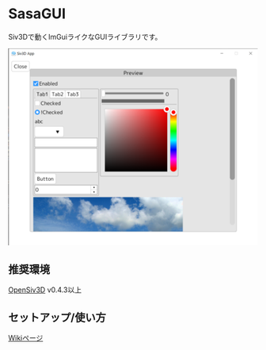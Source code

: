 # SasaGUI
Siv3Dで動くImGuiライクなGUIライブラリです。

![screenshot](image/screenshot.png)

## 推奨環境
[OpenSiv3D](https://siv3d.github.io/ja-jp/) v0.4.3以上

## セットアップ/使い方
[Wikiページ](https://github.com/sthairno/SasaGUI/wiki)
